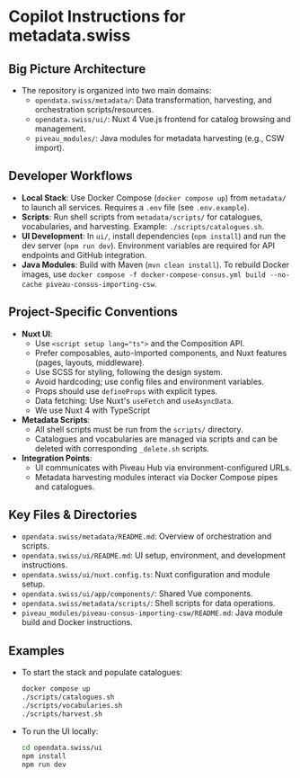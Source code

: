 
# Copilot Instructions for metadata.swiss

## Big Picture Architecture

- The repository is organized into two main domains:
	- `opendata.swiss/metadata/`: Data transformation, harvesting, and orchestration scripts/resources.
	- `opendata.swiss/ui/`: Nuxt 4 Vue.js frontend for catalog browsing and management.
	- `piveau_modules/`: Java modules for metadata harvesting (e.g., CSW import).

## Developer Workflows

- **Local Stack**: Use Docker Compose (`docker compose up`) from `metadata/` to launch all services. Requires a `.env` file (see `.env.example`).
- **Scripts**: Run shell scripts from `metadata/scripts/` for catalogues, vocabularies, and harvesting. Example: `./scripts/catalogues.sh`.
- **UI Development**: In `ui/`, install dependencies (`npm install`) and run the dev server (`npm run dev`). Environment variables are required for API endpoints and GitHub integration.
- **Java Modules**: Build with Maven (`mvn clean install`). To rebuild Docker images, use `docker compose -f docker-compose-consus.yml build --no-cache piveau-consus-importing-csw`.

## Project-Specific Conventions

- **Nuxt UI**:
	- Use `<script setup lang="ts">` and the Composition API.
	- Prefer composables, auto-imported components, and Nuxt features (pages, layouts, middleware).
	- Use SCSS for styling, following the design system.
	- Avoid hardcoding; use config files and environment variables.
	- Props should use `defineProps` with explicit types.
	- Data fetching: Use Nuxt's `useFetch` and `useAsyncData`.
    - We use Nuxt 4 with TypeScript
- **Metadata Scripts**:
	- All shell scripts must be run from the `scripts/` directory.
	- Catalogues and vocabularies are managed via scripts and can be deleted with corresponding `_delete.sh` scripts.
- **Integration Points**:
	- UI communicates with Piveau Hub via environment-configured URLs.
	- Metadata harvesting modules interact via Docker Compose pipes and catalogues.

## Key Files & Directories

- `opendata.swiss/metadata/README.md`: Overview of orchestration and scripts.
- `opendata.swiss/ui/README.md`: UI setup, environment, and development instructions.
- `opendata.swiss/ui/nuxt.config.ts`: Nuxt configuration and module setup.
- `opendata.swiss/ui/app/components/`: Shared Vue components.
- `opendata.swiss/metadata/scripts/`: Shell scripts for data operations.
- `piveau_modules/piveau-consus-importing-csw/README.md`: Java module build and Docker instructions.

## Examples

- To start the stack and populate catalogues:
	```sh
	docker compose up
	./scripts/catalogues.sh
	./scripts/vocabularies.sh
	./scripts/harvest.sh
	```
- To run the UI locally:
	```sh
	cd opendata.swiss/ui
	npm install
	npm run dev
	```

